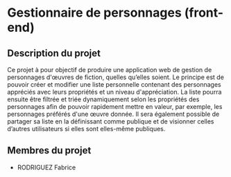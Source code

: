 # Gestionnaire de personnages (front-end)


## Description du projet

Ce projet à pour objectif de produire une application web de gestion de personnages d'œuvres de fiction, quelles qu’elles soient. Le principe est de pouvoir créer et modifier une liste personnelle contenant des personnages appréciés avec leurs propriétés et un niveau d'appréciation. La liste pourra ensuite être filtrée et triée dynamiquement selon les propriétés des personnages afin de pouvoir rapidement mettre en valeur, par exemple, les personnages préférés d'une œuvre donnée. Il sera également possible de partager sa liste en la définissant comme publique et de visionner celles d’autres utilisateurs si elles sont elles-même publiques.


## Membres du projet

- RODRIGUEZ Fabrice